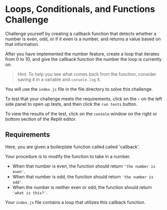 # Loops, Conditionals, and Functions Challenge

Challenge yourself by creating a callback function that detects whether a number is even, odd, or if it even is a number, and returns a value based on that information.

After you have implemented the number feature, create a loop that iterates from 0 to 10, and give the callback function the number the loop is currently on.

> Hint: To help you see what comes back from the function, consider saving it in a variable and `console.log` it.

You will use the `index.js` file in the file directory to solve this challenge.

To test that your challenge meets the requirements, click on the `✓` on the left side panel to open up tests, and then click the `run tests` button.

To view the results of the test, click on the `console` window on the right or bottom section of the Replit editor.

## Requirements
Here, you are given a boilerplate function called called 'callback'.

Your procedure is to modify the function to take in a number.
- When that number is even, the function should return `'the number is even'`.
- When that number is odd, the function should return `'the number is odd'`.
- When the number is neither even or odd, the function should return `'what is this?'`.

Your `index.js` file contains a loop that utilizes this callback function.